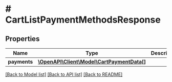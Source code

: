# # CartListPaymentMethodsResponse


## Properties 


Name | Type | Description | Notes
------------ | ------------- | ------------- | -------------
**payments**| [**\OpenAPI\Client\Model\CartPaymentData[]**](CartPaymentData.md) |   | [optional]


[[Back to Model list]](../../README.md#models) [[Back to API list]](../../README.md#endpoints) [[Back to README]](../../README.md)

